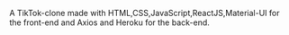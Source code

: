 A TikTok-clone made with HTML,CSS,JavaScript,ReactJS,Material-UI for the front-end
and Axios and Heroku for the back-end.
